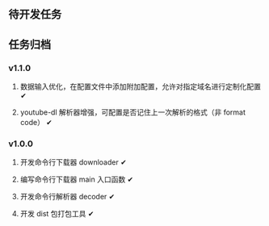 
## 待开发任务


## 任务归档

### v1.1.0

1. 数据输入优化，在配置文件中添加附加配置，允许对指定域名进行定制化配置 ✔

2. youtube-dl 解析器增强，可配置是否记住上一次解析的格式（非 format code） ✔

### v1.0.0

1. 开发命令行下载器 downloader ✔

2. 编写命令行下载器 main 入口函数 ✔

3. 开发命令行解析器 decoder ✔

4. 开发 dist 包打包工具 ✔
